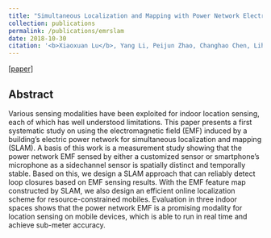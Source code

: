```yaml
---
title: "Simultaneous Localization and Mapping with Power Network Electromagnetic Field"
collection: publications
permalink: /publications/emrslam
date: 2018-10-30
citation: '<b>Xiaoxuan Lu</b>, Yang Li, Peijun Zhao, Changhao Chen, Lihai Xie, Hongkai Wen, Rui Tan and Niki Trigoni. <i>In MobiCom 2018.</i>'
---
```

[[paper]](https://christopherlu.github.io/files/papers/[MobiCom2018]emr_slam.pdf)

## Abstract
Various sensing modalities have been exploited for indoor location sensing, each of which has well understood limitations. This paper presents a first systematic study on using the electromagnetic field (EMF) induced by a building’s electric power network for simultaneous localization and mapping (SLAM). A basis of this work is a measurement
study showing that the power network EMF sensed by either a customized sensor or smartphone’s microphone as a sidechannel sensor is spatially distinct and temporally stable. Based on this, we design a SLAM approach that can reliably detect loop closures based on EMF sensing results. With the EMF feature map constructed by SLAM, we also design an efficient online localization scheme for resource-constrained mobiles. Evaluation in three indoor spaces shows that the power network EMF is a promising modality for location sensing on mobile devices, which is able to run in real time and achieve sub-meter accuracy.